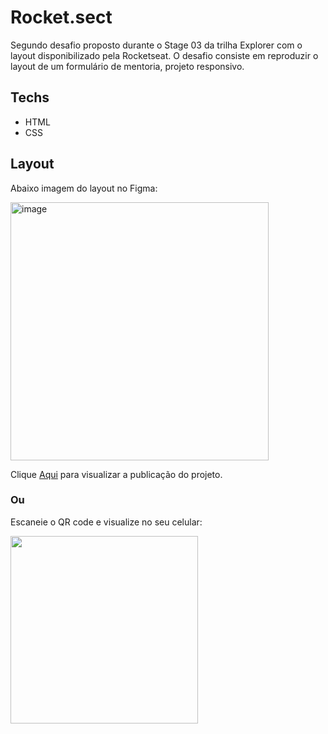 # Rocket.sect

Segundo desafio proposto durante o Stage 03 da trilha Explorer com o layout disponibilizado pela Rocketseat.
O desafio consiste em reproduzir o layout de um formulário de mentoria, projeto responsivo.

## Techs

- HTML
- CSS

## Layout

Abaixo imagem do layout no Figma:

<img width="413" alt="image" src="https://user-images.githubusercontent.com/101216880/193944383-af0d20cf-aa7a-4584-81f8-0d5eede1749f.png">

Clique <a href="https://araujodai.github.io/formMenthor2.0/">Aqui</a> para visualizar a publicação do projeto.

### Ou

Escaneie o QR code e visualize no seu celular:

<img height="300" width="300" src="">
